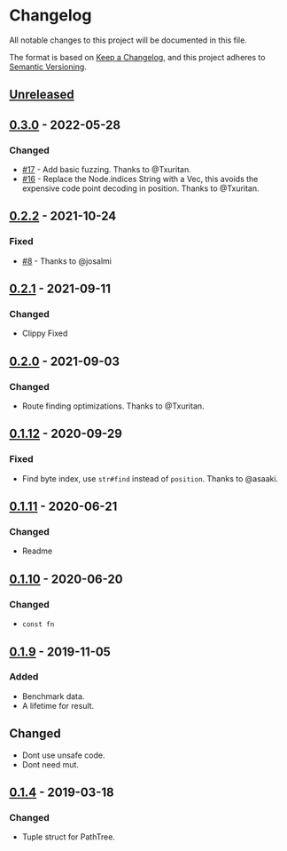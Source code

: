 # Changelog

All notable changes to this project will be documented in this file.

The format is based on [Keep a Changelog](https://keepachangelog.com/en/1.0.0/),
and this project adheres to [Semantic Versioning](https://semver.org/spec/v2.0.0.html).

## [Unreleased]

## [0.3.0] - 2022-05-28

### Changed

- [#17] - Add basic fuzzing. Thanks to @Txuritan.
- [#16] - Replace the Node.indices String with a Vec<char>, this avoids the expensive code point decoding in position. Thanks to @Txuritan.

[#17]: https://github.com/viz-rs/path-tree/pull/17
[#16]: https://github.com/viz-rs/path-tree/pull/16

## [0.2.2] - 2021-10-24

### Fixed

- [#8] - Thanks to @josalmi

[#8]: https://github.com/viz-rs/path-tree/pull/8

## [0.2.1] - 2021-09-11

### Changed

- Clippy Fixed

## [0.2.0] - 2021-09-03

### Changed

- Route finding optimizations. Thanks to @Txuritan.

## [0.1.12] - 2020-09-29

### Fixed

- Find byte index, use `str#find` instead of `position`. Thanks to @asaaki.

## [0.1.11] - 2020-06-21

### Changed

- Readme

## [0.1.10] - 2020-06-20

### Changed

- `const fn`

## [0.1.9] - 2019-11-05

### Added

- Benchmark data.
- A lifetime for result.

## Changed

- Dont use unsafe code.
- Dont need mut.

## [0.1.4] - 2019-03-18

### Changed

- Tuple struct for PathTree.

[Unreleased]: https://github.com/viz-rs/path-tree/compare/v0.3.0...HEAD
[0.3.0]: https://github.com/viz-rs/path-tree/compare/v0.2.2...v0.3.0
[0.2.2]: https://github.com/viz-rs/path-tree/compare/v0.2.1...v0.2.2
[0.2.1]: https://github.com/viz-rs/path-tree/compare/v0.2.0...v0.2.1
[0.2.0]: https://github.com/viz-rs/path-tree/compare/v0.1.12...v0.2.0
[0.1.12]: https://github.com/viz-rs/path-tree/compare/v0.1.11...v0.1.12
[0.1.11]: https://github.com/viz-rs/path-tree/compare/v0.1.10...v0.1.11
[0.1.10]: https://github.com/viz-rs/path-tree/compare/v0.1.9...v0.1.10
[0.1.9]: https://github.com/viz-rs/path-tree/compare/v0.1.4...v0.1.9
[0.1.4]: https://github.com/viz-rs/path-tree/releases/tag/v0.1.4
